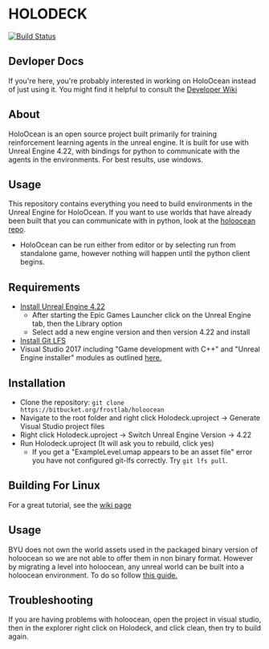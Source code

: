 # HOLODECK
[![Build Status](https://robots.et.byu.edu:4000/api/badges/frostlab/holoocean-engine/status.svg)](https://robots.et.byu.edu:4000/frostlab/holoocean-engine)

## Devloper Docs
If you're here, you're probably interested in working on HoloOcean instead of just using it. You might find
it helpful to consult the [Developer Wiki](https://github.com/BYU-PCCL/holodeck/wiki/Holodeck-Onboarding)

## About
HoloOcean is an open source project built primarily for training reinforcement learning agents in the unreal engine. It is built for use with Unreal Engine 4.22, with bindings for python to communicate with the agents in the environments. For best results, use windows.

## Usage
This repository contains everything you need to build environments in the Unreal Engine for HoloOcean. If you want to use worlds that have already been built that you can communicate with in python, look at the [holoocean repo](https://bitbucket.org/frostlab/holoocean).

* HoloOcean can be run either from editor or by selecting run from standalone game, however nothing will happen until the python client begins.

## Requirements
* [Install Unreal Engine 4.22](https://www.unrealengine.com/en-US/download)
    * After starting the Epic Games Launcher click on the Unreal Engine tab, then the Library option
    * Select add a new engine version and then version 4.22 and install
* [Install Git LFS](https://git-lfs.github.com/)
* Visual Studio 2017 including "Game development with C++" and "Unreal Engine installer" modules as outlined [here.](https://docs.unrealengine.com/en-us/Programming/Development/VisualStudioSetup)

## Installation
* Clone the repository:
`git clone https://bitbucket.org/frostlab/holoocean`
* Navigate to the root folder and right click Holodeck.uproject -> Generate Visual Studio project files
* Right click Holodeck.uproject -> Switch Unreal Engine Version -> 4.22
* Run Holodeck.uproject (It will ask you to rebuild, click yes)
  - If you get a "ExampleLevel.umap appears to be an asset file" error you have not configured git-lfs correctly.
    Try `git lfs pull`.
    
## Building For Linux
For a great tutorial, see the [wiki page](https://github.com/byu-pccl/holodeck-engine/wiki/Cross-Compiling-for-Linux)

## Usage
BYU does not own the world assets used in the packaged binary version of holoocean so we are not able to offer them in non binary format. However by migrating a level into holoocean, any unreal world can be built into a holoocean environment. To do so follow [this guide.](https://github.com/BYU-PCCL/holodeck-engine/wiki/Packaging-and-Using-Custom-Worlds)

## Troubleshooting
If you are having problems with holoocean, open the project in visual studio, then in the explorer right click on Holodeck, and click clean, then try to build again.

